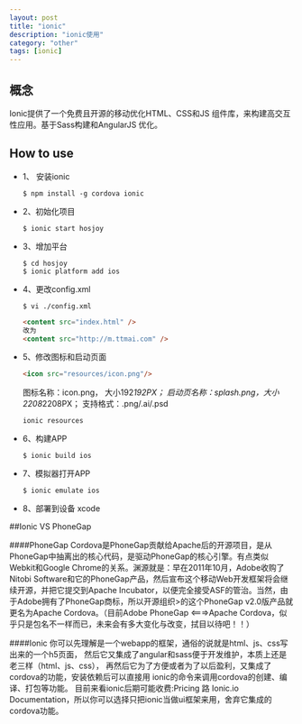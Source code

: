 ```yaml
---
layout: post
title: "ionic"
description: "ionic使用"
category: "other"
tags: [ionic]
---
```


## 概念
Ionic提供了一个免费且开源的移动优化HTML、CSS和JS 组件库，来构建高交互性应用。基于Sass构建和AngularJS 优化。

## How to use

- 1、 安装ionic

  ```shell
  $ npm install -g cordova ionic
  ```

- 2、初始化项目

  ```shell
  $ ionic start hosjoy
  ```

- 3、增加平台

  ```shell
  $ cd hosjoy
  $ ionic platform add ios
  ```

- 4、更改config.xml

  ```shell
  $ vi ./config.xml
  ```
  ```html
  <content src="index.html" />
  改为
  <content src="http://m.ttmai.com" />
  ```

- 5、修改图标和启动页面
  ```html
  <icon src="resources/icon.png"/>
  ```

  图标名称：icon.png， 大小192*192PX；
  启动页名称：splash.png，大小2208*2208PX；
  支持格式：.png/.ai/.psd

  ```shell
  ionic resources
  ```

- 6、构建APP

  ```shell
  $ ionic build ios
  ```

- 7、模拟器打开APP

  ```shell
  $ ionic emulate ios
  ```

- 8、部署到设备
  xcode

##Ionic VS PhoneGap

####PhoneGap
Cordova是PhoneGap贡献给Apache后的开源项目，是从PhoneGap中抽离出的核心代码，是驱动PhoneGap的核心引擎。有点类似Webkit和Google Chrome的关系。渊源就是：早在2011年10月，Adobe收购了Nitobi Software和它的PhoneGap产品，然后宣布这个移动Web开发框架将会继续开源，并把它提交到Apache Incubator，以便完全接受ASF的管治。当然，由于Adobe拥有了PhoneGap商标，所以开源组织>的这个PhoneGap v2.0版产品就更名为Apache Cordova。（目前Adobe PhoneGap <===>Apache Cordova，似乎只是包名不一样而已，未来会有多大变化与改变，拭目以待吧！！）

####Ionic
你可以先理解是一个webapp的框架，通俗的说就是html、js、css写出来的一个h5页面，
然后它又集成了angular和sass便于开发维护，本质上还是老三样（html、js、css），
再然后它为了方便或者为了以后盈利，又集成了cordova的功能，安装依赖后可以直接用
ionic的命令来调用cordova的创建、编译、打包等功能。
目前来看ionic后期可能收费:Pricing 路 Ionic.io Documentation，所以你可以选择只把ionic当做ui框架来用，舍弃它集成的cordova功能。
